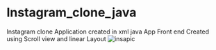 # Instagram_clone_java
Instagram clone Application created in xml java App Front end Created using Scroll view and linear Layout
![insapic](https://user-images.githubusercontent.com/105581953/224689780-4b9ba78a-6f99-415c-953b-a4f1b03bd798.PNG)
